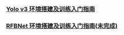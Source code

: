 ### [Yolo v3 环境搭建及训练入门指南](https://github.com/zcybupt/zcybupt.github.io/blob/master/yolo-v3.md)

### [RFBNet 环境搭建及训练入门指南(未完成)](https://github.com/zcybupt/zcybupt.github.io/blob/master/RFBNet.md)

